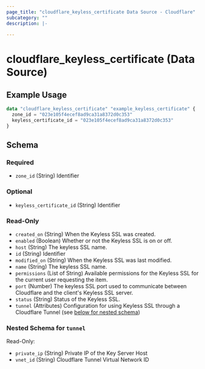 ```yaml
---
page_title: "cloudflare_keyless_certificate Data Source - Cloudflare"
subcategory: ""
description: |-
  
---
```


# cloudflare_keyless_certificate (Data Source)



## Example Usage

```terraform
data "cloudflare_keyless_certificate" "example_keyless_certificate" {
  zone_id = "023e105f4ecef8ad9ca31a8372d0c353"
  keyless_certificate_id = "023e105f4ecef8ad9ca31a8372d0c353"
}
```

<!-- schema generated by tfplugindocs -->
## Schema

### Required

- `zone_id` (String) Identifier

### Optional

- `keyless_certificate_id` (String) Identifier

### Read-Only

- `created_on` (String) When the Keyless SSL was created.
- `enabled` (Boolean) Whether or not the Keyless SSL is on or off.
- `host` (String) The keyless SSL name.
- `id` (String) Identifier
- `modified_on` (String) When the Keyless SSL was last modified.
- `name` (String) The keyless SSL name.
- `permissions` (List of String) Available permissions for the Keyless SSL for the current user requesting the item.
- `port` (Number) The keyless SSL port used to communicate between Cloudflare and the client's Keyless SSL server.
- `status` (String) Status of the Keyless SSL.
- `tunnel` (Attributes) Configuration for using Keyless SSL through a Cloudflare Tunnel (see [below for nested schema](#nestedatt--tunnel))

<a id="nestedatt--tunnel"></a>
### Nested Schema for `tunnel`

Read-Only:

- `private_ip` (String) Private IP of the Key Server Host
- `vnet_id` (String) Cloudflare Tunnel Virtual Network ID


